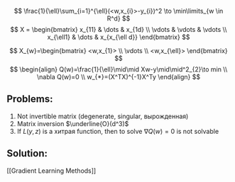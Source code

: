 $$
\frac{1}{\ell}\sum_{i=1}^{\ell}(<w,x_{i}>-y_{i})^2 \to \min\limits_{w \in R^d}
$$
$$
X = \begin{bmatrix}
x_{11} & \dots & x_{1d} \\
\vdots & \vdots & \vdots \\
x_{\ell1} & \dots  & x_{x_{\ell d}}
\end{bmatrix}
$$

$$
X_{w}=\begin{bmatrix}
<w,x_{1}> \\
\vdots \\
<w,x_{\ell}>
\end{bmatrix}
$$
$$
\begin{align} 
Q(w)=\frac{1}{\ell}\mid\mid Xw-y\mid\mid^2_{2}\to min \\
\nabla Q(w)=0 \\
w_{*}=(X^TX)^{-1}X^Ty
\end{align}
$$

## Problems:
1) Not invertible matrix (degenerate, singular, вырожденная)
2) Matrix inversion $\underline{O}(d^3)$
3) If $L(y,z)$ is a хитрая function, then to solve $\nabla Q(w)=0$ is not solvable

## Solution:
[[Gradient Learning Methods]]